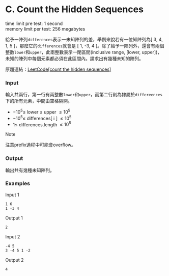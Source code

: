 # C. Count the Hidden Sequences
time limit pre test: 1 second  
memory limit per test: 256 megabytes  

給予一陣列`differences`表示一未知陣列的差，舉例來說若有一位知陣列為\[ 3, 4, 1, 5 \]，那麼它的`differences`就會是 \[ 1, -3, 4 \]。除了給予一陣列外，還會有兩個整數`lower`和`upper`，此兩整數表示一閉區間(inclusive range, \[lower, upper\])，未知的陣列中每個元素都必須在此區間內。請求出有幾種未知的陣列。

原題連結：[LeetCode[count the hidden sequences]](https://leetcode.com/problems/count-the-hidden-sequences/description/)

### Input
輸入共兩行，第一行有兩整數`lower`和`upper`，而第二行則為隸屬於`differeences`下的所有元素，中間由空格隔開。
- $-10^5 \le$ lower $\le$ upper $\le 10^5$
- $-10^5 \le$ differences\[ i \] $\le 10^5$
- $1 \le$ differences.length $\le 10^5$

> [!NOTE]  
> 注意prefix過程中可能會overflow。

### Output
輸出共有幾種未知陣列。

### Examples
Input 1
```plain
1 6
1 -3 4
```

Output 1
```plain
2
```

Input 2
```plain
-4 5
3 -4 5 1 -2
```

Output 2
```plian
4
```
